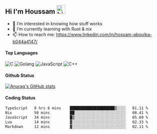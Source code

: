 ## Hi I'm Houssam <img src="https://user-images.githubusercontent.com/1303154/88677602-1635ba80-d120-11ea-84d8-d263ba5fc3c0.gif" width="28px" alt="hi">

- 👀 I’m interested in knowing how stuff works
- 🔭 I’m currently learning with Rust & nix
- 📫 How to reach me: https://www.linkedin.com/in/hossam-abouiba-b044a4147/

#### Top Languages

![C](https://img.shields.io/badge/c-%2300599C.svg?style=for-the-badge&logo=c&logoColor=white)
![Golang](https://img.shields.io/badge/go-blue?style=for-the-badge&logo=Goland)
![JavaScript](https://img.shields.io/badge/javascript-%23323330.svg?style=for-the-badge&logo=javascript&logoColor=%23F7DF1E)
![C++](https://img.shields.io/badge/C%2B%2B-blue?style=for-the-badge&logo=C%2B%2B)


#### Github Status
[![Anurag's GitHub stats](https://github-readme-stats.vercel.app/api?username=0xhoussam&theme=tokyonight)](https://github.com/anuraghazra/github-readme-stats)

#### Coding Status
<!--START_SECTION:waka-->

```txt
TypeScript   8 hrs 6 mins    ████████████████████▒░░░░   81.11 %
Nix          50 mins         ██░░░░░░░░░░░░░░░░░░░░░░░   08.41 %
JavaScript   34 mins         █▒░░░░░░░░░░░░░░░░░░░░░░░   05.69 %
Lua          14 mins         ▓░░░░░░░░░░░░░░░░░░░░░░░░   02.33 %
Markdown     12 mins         ▓░░░░░░░░░░░░░░░░░░░░░░░░   02.11 %
```

<!--END_SECTION:waka-->
